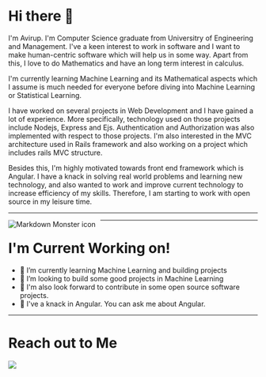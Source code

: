 <h1> Hi there 👋 </h1>
<p>I'm Avirup. I'm Computer Science graduate from Universitry of Engineering and Management. I've a keen interest to work in software and I want to make human-centric software which will help us in some way. Apart from this, I love to do Mathematics and have an long term interest in calculus. 

I'm currently learning Machine Learning and its Mathematical aspects which I assume is much needed for everyone before diving into Machine Learning or Statistical Learning.

I have worked on several projects in Web Development and I have gained a lot of experience. More specifically, technology used on those projects include Nodejs, Express and Ejs. Authentication and Authorization was also implemented with respect to those projects. I'm also interested in the MVC architecture used in Rails framework and also working on a project which includes rails MVC structure.

Besides this, I'm highly motivated towards front end framework which is Angular. 
I have a knack in solving real world problems and learning new technology, and also wanted to work and improve current technology to increase efficiency of my skills. Therefore, I am starting to work with open source in my leisure time.
</p>
<hr>

<img src="https://s3-ap-southeast-1.amazonaws.com/letsintern.com/misc/images/letsintern_login.png" alt="Markdown Monster icon" style="float: left; margin-right: 10px;">


<hr>
<h1>I'm Current Working on!</h1>
<ul>
  <li>🌱 I’m currently learning Machine Learning and building projects</li>
  <li>👯 I’m looking to build some good projects in Machine Learning</li>
  <li>👯 I'm also look forward to contribute in some open source software projects.</li>
  <li>💬 I've a knack in Angular. You can ask me about Angular.</li>
</ul>
<hr>

<h1>Reach out to Me</h1>
<a href="https://www.linkedin.com/in/avirup-mondal-0ba746151"><img src="https://cdn1.iconfinder.com/data/icons/logotypes/32/square-linkedin-64.png"></a>
